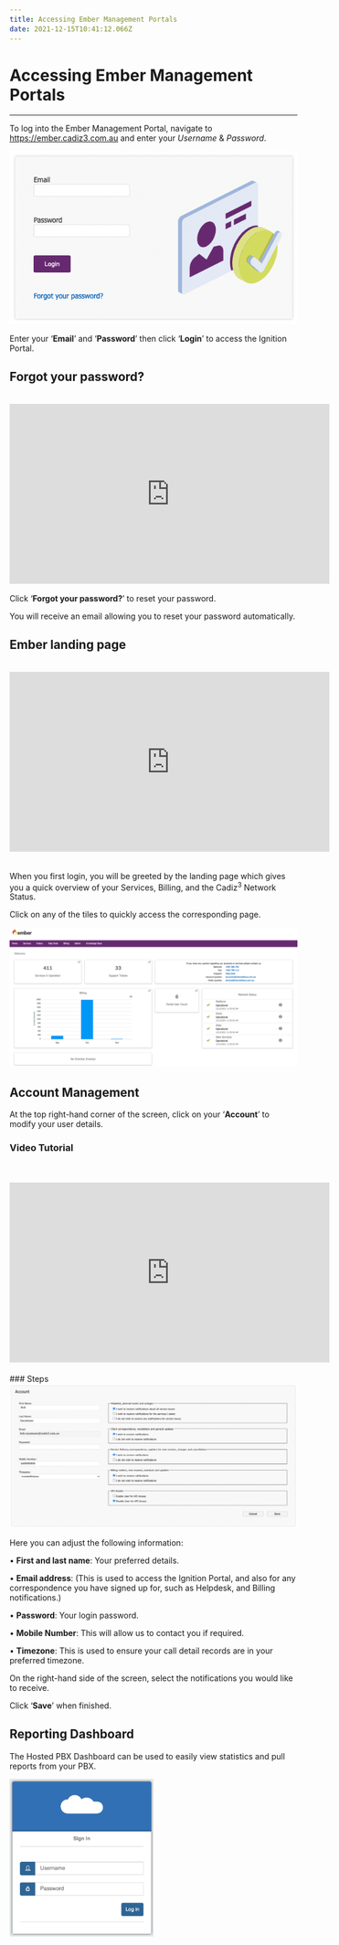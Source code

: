 ```yaml
---
title: Accessing Ember Management Portals
date: 2021-12-15T10:41:12.066Z
---
```

# **Accessing Ember Management Portals**

- - -

To log into the Ember Management Portal, navigate to <a href="https://ember.cadiz3.com.au ">https://ember.cadiz3.com.au </a>and enter your *Username* & *Password*.

<img src="../../images/ember_loginscreen.png" alt="login" title="login screen"/>

Enter your ‘**Email**’ and ‘**Password**’ then click ‘**Login**’ to access the Ignition Portal.

## Forgot your password?



<br>
<iframe width="560" height="315" src="https://www.youtube.com/embed/QZcIgYuA09Y?rel=0" title="YouTube video player" frameborder="0" allow="accelerometer; autoplay=0; clipboard-write; encrypted-media; gyroscope; picture-in-picture; web-share" allowfullscreen></iframe>


<br>

Click ‘**Forgot your password?**’ to reset your password. 

You will receive an email allowing you to reset your password automatically.

## Ember landing page

<br>

<iframe width="560" height="315" src="https://www.youtube.com/embed/4E6tZYzj50w?rel=0" title="YouTube video player" frameborder="0" allow="accelerometer; autoplay=0; clipboard-write; encrypted-media; gyroscope; picture-in-picture; web-share" allowfullscreen></iframe>

<br>
<br>

When you first login, you will be greeted by the landing page which gives you a quick overview of your Services, Billing, and the Cadiz<sup>3</sup> Network Status.

Click on any of the tiles to quickly access the corresponding page.

<img src="../../images/ember_landingpage.png" alt="login" title="ember landing page"/>


## Account Management
At the top right-hand corner of the screen, click on your ‘**Account**’ to modify your user details.
 
### Video Tutorial
<br>
<br>
<iframe width="560" height="315" src="https://www.youtube.com/embed/hQwQRY_sJRw?rel=0" title="YouTube video player" frameborder="0" allow="accelerometer; autoplay=0; clipboard-write; encrypted-media; gyroscope; picture-in-picture; web-share" allowfullscreen></iframe>

<br>
<br>
### Steps

<img src="../../images/myaccount.png" alt="account details" title="account details"/>

Here you can adjust the following information:


•	**First and last name**: Your preferred details.

•	**Email address**: (This is used to access the Ignition Portal, and also for any correspondence you have signed up for, such as Helpdesk, and Billing notifications.)

•	**Password**: Your login password.

•	**Mobile Number**: This will allow us to contact you if required.

•	**Timezone**: This is used to ensure your call detail records are in your preferred timezone.

On the right-hand side of the screen, select the notifications you would like to receive.

Click ‘**Save**’ when finished.

## Reporting Dashboard

The Hosted PBX Dashboard can be used to easily view statistics and pull reports from your PBX.

 <img src="../../images/dashboard.png" alt="dashboard login screen" title="dashboard login screen" width="50%" />







